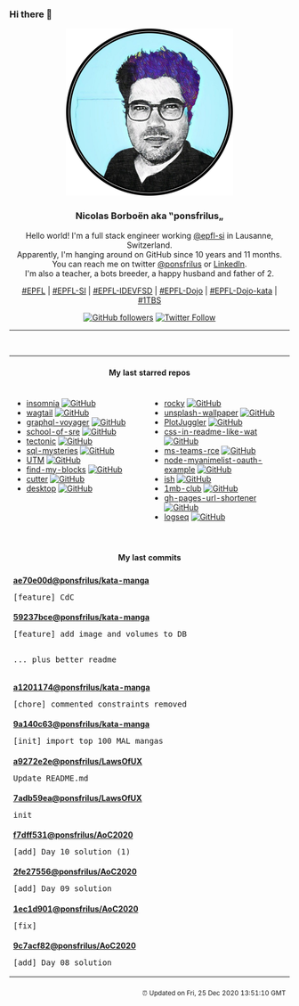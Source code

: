 ### Hi there 👋

<p align="center">
  <!-- use https://avatars3.githubusercontent.com/u/176002?v=4 for your default github picture -->
  <img src="https://raw.githubusercontent.com/ponsfrilus/ponsfrilus/master/img/ponsfrilus.png" title="Nicolas Borboën aka ‟ponsfrilus„" alt="Nicolas Borboën aka ‟ponsfrilus„" />
  <h3 align="center">
    Nicolas Borboën aka ‟ponsfrilus„
  </h3>
  <p align="center">
    Hello world! I'm a full stack engineer working <a href="https://github.com/epfl-si">@epfl-si</a> in Lausanne, Switzerland.
    <br />Apparently, I'm hanging around on GitHub since 10 years and 11 months.
    <br />You can reach me on twitter <a href="https://twitter.com/ponsfrilus">@ponsfrilus</a> or <a href="http://linkedin.com/in/nicolasborboen">LinkedIn</a>.
    <br />I'm also a teacher, a bots breeder, a happy husband and father of 2.
  </p>
  <p align="center">
    <a href="https://www.epfl.ch">#EPFL</a> | 
    <a href="https://github.com/epfl-si/">#EPFL-SI</a> | 
    <a href="https://github.com/epfl-idevfsd">#EPFL-IDEVFSD</a> | 
    <a href="https://github.com/topics/epfl-dojo">#EPFL-Dojo</a> | 
    <a href="https://github.com/topics/epfl-dojo-kata">#EPFL-Dojo-kata</a> | 
    <a href="https://en.wikipedia.org/wiki/Indentation_style#Variant:_1TBS_(OTBS)">#1TBS</a>
  </p>
  <p align="center">
    <a href="https://github.com/ponsfrilus"><img alt="GitHub followers" src="https://img.shields.io/github/followers/ponsfrilus?label=Follow%20me%20on%20github&style=social"></a>
    <a href="https://twitter.com/ponsfrilus"><img alt="Twitter Follow" src="https://img.shields.io/twitter/follow/ponsfrilus?label=follow%20me%20on%20twitter&style=social"></a>
  </p>
  </p><hr><table align="center">
<tr>
<td colspan="2" align="center"><h4>My last starred repos</h4></td>
</tr>
<tr>
<td valign="top">
<ul>
<li>
<a href="https://github.com/Kong/insomnia" title="The Open Source API Client and Design Platform for GraphQL, REST and gRPC" target="_blank">insomnia</a>&nbsp;<a href="https://github.com/Kong/insomnia" title="The Open Source API Client and Design Platform for GraphQL, REST and gRPC" target="_blank"><img src="https://img.shields.io/github/stars/Kong/insomnia?style=social" alt="GitHub"></a>
</li>
<li>
<a href="https://github.com/wagtail/wagtail" title="A Django content management system focused on flexibility and user experience" target="_blank">wagtail</a>&nbsp;<a href="https://github.com/wagtail/wagtail" title="A Django content management system focused on flexibility and user experience" target="_blank"><img src="https://img.shields.io/github/stars/wagtail/wagtail?style=social" alt="GitHub"></a>
</li>
<li>
<a href="https://github.com/APIs-guru/graphql-voyager" title="🛰️ Represent any GraphQL API as an interactive graph" target="_blank">graphql-voyager</a>&nbsp;<a href="https://github.com/APIs-guru/graphql-voyager" title="🛰️ Represent any GraphQL API as an interactive graph" target="_blank"><img src="https://img.shields.io/github/stars/APIs-guru/graphql-voyager?style=social" alt="GitHub"></a>
</li>
<li>
<a href="https://github.com/linkedin/school-of-sre" title="At LinkedIn, we are using this curriculum for onboarding our entry level talents into the SRE role." target="_blank">school-of-sre</a>&nbsp;<a href="https://github.com/linkedin/school-of-sre" title="At LinkedIn, we are using this curriculum for onboarding our entry level talents into the SRE role." target="_blank"><img src="https://img.shields.io/github/stars/linkedin/school-of-sre?style=social" alt="GitHub"></a>
</li>
<li>
<a href="https://github.com/crlf0710/tectonic" title="Experimental Oxidization of Tectonic the TeX/LaTeX engine." target="_blank">tectonic</a>&nbsp;<a href="https://github.com/crlf0710/tectonic" title="Experimental Oxidization of Tectonic the TeX/LaTeX engine." target="_blank"><img src="https://img.shields.io/github/stars/crlf0710/tectonic?style=social" alt="GitHub"></a>
</li>
<li>
<a href="https://github.com/NUKnightLab/sql-mysteries" title="Inspired by @veltman's command-line mystery, use SQL to research clues and find out whodunit!" target="_blank">sql-mysteries</a>&nbsp;<a href="https://github.com/NUKnightLab/sql-mysteries" title="Inspired by @veltman's command-line mystery, use SQL to research clues and find out whodunit!" target="_blank"><img src="https://img.shields.io/github/stars/NUKnightLab/sql-mysteries?style=social" alt="GitHub"></a>
</li>
<li>
<a href="https://github.com/utmapp/UTM" title="Virtual machines for iOS" target="_blank">UTM</a>&nbsp;<a href="https://github.com/utmapp/UTM" title="Virtual machines for iOS" target="_blank"><img src="https://img.shields.io/github/stars/utmapp/UTM?style=social" alt="GitHub"></a>
</li>
<li>
<a href="https://github.com/eddysims/find-my-blocks" title="A tool to help you find what Gutenbergs blocks you have used on your website and where they are located." target="_blank">find-my-blocks</a>&nbsp;<a href="https://github.com/eddysims/find-my-blocks" title="A tool to help you find what Gutenbergs blocks you have used on your website and where they are located." target="_blank"><img src="https://img.shields.io/github/stars/eddysims/find-my-blocks?style=social" alt="GitHub"></a>
</li>
<li>
<a href="https://github.com/rizinorg/cutter" title="Free and Open Source Reverse Engineering Platform powered by rizin" target="_blank">cutter</a>&nbsp;<a href="https://github.com/rizinorg/cutter" title="Free and Open Source Reverse Engineering Platform powered by rizin" target="_blank"><img src="https://img.shields.io/github/stars/rizinorg/cutter?style=social" alt="GitHub"></a>
</li>
<li>
<a href="https://github.com/desktop/desktop" title="Simple collaboration from your desktop" target="_blank">desktop</a>&nbsp;<a href="https://github.com/desktop/desktop" title="Simple collaboration from your desktop" target="_blank"><img src="https://img.shields.io/github/stars/desktop/desktop?style=social" alt="GitHub"></a>
</li>
</ul>
<img width="450" height="1" /></td>
<td valign="top">
<ul>
<li>
<a href="https://github.com/rocky-linux/rocky" title="Rocky Linux is a community enterprise Operating System designed to be 100% bug-for-bug compatible with Enterprise Linux created in response to the effective discontinuation of CentOS." target="_blank">rocky</a>&nbsp;<a href="https://github.com/rocky-linux/rocky" title="Rocky Linux is a community enterprise Operating System designed to be 100% bug-for-bug compatible with Enterprise Linux created in response to the effective discontinuation of CentOS." target="_blank"><img src="https://img.shields.io/github/stars/rocky-linux/rocky?style=social" alt="GitHub"></a>
</li>
<li>
<a href="https://github.com/cuth/unsplash-wallpaper" title="Use an image from unsplash.com as your background image from a simple command." target="_blank">unsplash-wallpaper</a>&nbsp;<a href="https://github.com/cuth/unsplash-wallpaper" title="Use an image from unsplash.com as your background image from a simple command." target="_blank"><img src="https://img.shields.io/github/stars/cuth/unsplash-wallpaper?style=social" alt="GitHub"></a>
</li>
<li>
<a href="https://github.com/facontidavide/PlotJuggler" title="The Time Series Visualization Tool that you deserve." target="_blank">PlotJuggler</a>&nbsp;<a href="https://github.com/facontidavide/PlotJuggler" title="The Time Series Visualization Tool that you deserve." target="_blank"><img src="https://img.shields.io/github/stars/facontidavide/PlotJuggler?style=social" alt="GitHub"></a>
</li>
<li>
<a href="https://github.com/sindresorhus/css-in-readme-like-wat" title="Style your readme using CSS with this simple trick" target="_blank">css-in-readme-like-wat</a>&nbsp;<a href="https://github.com/sindresorhus/css-in-readme-like-wat" title="Style your readme using CSS with this simple trick" target="_blank"><img src="https://img.shields.io/github/stars/sindresorhus/css-in-readme-like-wat?style=social" alt="GitHub"></a>
</li>
<li>
<a href="https://github.com/oskarsve/ms-teams-rce" title="null" target="_blank">ms-teams-rce</a>&nbsp;<a href="https://github.com/oskarsve/ms-teams-rce" title="null" target="_blank"><img src="https://img.shields.io/github/stars/oskarsve/ms-teams-rce?style=social" alt="GitHub"></a>
</li>
<li>
<a href="https://github.com/ipmanlk/node-myanimelist-oauth-example" title="How to generate an Access Token using the new MyAnimeList's API." target="_blank">node-myanimelist-oauth-example</a>&nbsp;<a href="https://github.com/ipmanlk/node-myanimelist-oauth-example" title="How to generate an Access Token using the new MyAnimeList's API." target="_blank"><img src="https://img.shields.io/github/stars/ipmanlk/node-myanimelist-oauth-example?style=social" alt="GitHub"></a>
</li>
<li>
<a href="https://github.com/ish-app/ish" title="Linux shell for iOS" target="_blank">ish</a>&nbsp;<a href="https://github.com/ish-app/ish" title="Linux shell for iOS" target="_blank"><img src="https://img.shields.io/github/stars/ish-app/ish?style=social" alt="GitHub"></a>
</li>
<li>
<a href="https://github.com/bradleytaunt/1mb-club" title="An exclusive members-only club for web pages weighing less than 1 megabyte" target="_blank">1mb-club</a>&nbsp;<a href="https://github.com/bradleytaunt/1mb-club" title="An exclusive members-only club for web pages weighing less than 1 megabyte" target="_blank"><img src="https://img.shields.io/github/stars/bradleytaunt/1mb-club?style=social" alt="GitHub"></a>
</li>
<li>
<a href="https://github.com/nelsontky/gh-pages-url-shortener" title="Minimal URL shortener that can be entirely hosted on GitHub pages." target="_blank">gh-pages-url-shortener</a>&nbsp;<a href="https://github.com/nelsontky/gh-pages-url-shortener" title="Minimal URL shortener that can be entirely hosted on GitHub pages." target="_blank"><img src="https://img.shields.io/github/stars/nelsontky/gh-pages-url-shortener?style=social" alt="GitHub"></a>
</li>
<li>
<a href="https://github.com/logseq/logseq" title="A privacy-first, open-source platform for knowledge sharing and management. " target="_blank">logseq</a>&nbsp;<a href="https://github.com/logseq/logseq" title="A privacy-first, open-source platform for knowledge sharing and management. " target="_blank"><img src="https://img.shields.io/github/stars/logseq/logseq?style=social" alt="GitHub"></a>
</li>
</ul>
<img width="450" height="1" /></td>
</tr>
<tr>
<td colspan="2" align="center"><h4>My last commits</h4></td>
</tr>
<tr>
        <td colspan="2">
          <div><strong><a href="https://api.github.com/repos/ponsfrilus/kata-manga/commits/ae70e00dfed372c4ad20e5d04a7c307d246334f0" title="2020-12-17T17:38:32.000+01:00" target="_blank">ae70e00d</a><a href="https://github.com/ponsfrilus">@ponsfrilus</a><a href="https://github.com/ponsfrilus/kata-manga" title="null">/kata-manga</a></strong></div>
          <pre>[feature] CdC</pre>
        </td>
        </tr><tr>
        <td colspan="2">
          <div><strong><a href="https://api.github.com/repos/ponsfrilus/kata-manga/commits/59237bcee0dad1bb00b8c4fcd77764b3421c0e99" title="2020-12-17T13:34:18.000+01:00" target="_blank">59237bce</a><a href="https://github.com/ponsfrilus">@ponsfrilus</a><a href="https://github.com/ponsfrilus/kata-manga" title="null">/kata-manga</a></strong></div>
          <pre>[feature] add image and volumes to DB

... plus better readme</pre>
        </td>
        </tr><tr>
        <td colspan="2">
          <div><strong><a href="https://api.github.com/repos/ponsfrilus/kata-manga/commits/a12011741b9af63ff168838e9e95db0aacd763fc" title="2020-12-15T19:18:04.000+01:00" target="_blank">a1201174</a><a href="https://github.com/ponsfrilus">@ponsfrilus</a><a href="https://github.com/ponsfrilus/kata-manga" title="null">/kata-manga</a></strong></div>
          <pre>[chore] commented constraints removed</pre>
        </td>
        </tr><tr>
        <td colspan="2">
          <div><strong><a href="https://api.github.com/repos/ponsfrilus/kata-manga/commits/9a140c6314586b1dd66fed47f4ce0fd84a4e6721" title="2020-12-15T19:13:20.000+01:00" target="_blank">9a140c63</a><a href="https://github.com/ponsfrilus">@ponsfrilus</a><a href="https://github.com/ponsfrilus/kata-manga" title="null">/kata-manga</a></strong></div>
          <pre>[init] import top 100 MAL mangas</pre>
        </td>
        </tr><tr>
        <td colspan="2">
          <div><strong><a href="https://api.github.com/repos/ponsfrilus/LawsOfUX/commits/a9272e2eed31b497f70070c18aaae4db75b47a4b" title="2020-12-15T10:08:25.000+01:00" target="_blank">a9272e2e</a><a href="https://github.com/ponsfrilus">@ponsfrilus</a><a href="https://github.com/ponsfrilus/LawsOfUX" title="null">/LawsOfUX</a></strong></div>
          <pre>Update README.md</pre>
        </td>
        </tr><tr>
        <td colspan="2">
          <div><strong><a href="https://api.github.com/repos/ponsfrilus/LawsOfUX/commits/7adb59ea435274082246a8e654cdfc9711b26ca1" title="2020-12-15T10:06:55.000+01:00" target="_blank">7adb59ea</a><a href="https://github.com/ponsfrilus">@ponsfrilus</a><a href="https://github.com/ponsfrilus/LawsOfUX" title="null">/LawsOfUX</a></strong></div>
          <pre>init</pre>
        </td>
        </tr><tr>
        <td colspan="2">
          <div><strong><a href="https://api.github.com/repos/ponsfrilus/AoC2020/commits/f7dff531f55284110a20ac21dea06b58873ab819" title="2020-12-10T18:18:00.000+01:00" target="_blank">f7dff531</a><a href="https://github.com/ponsfrilus">@ponsfrilus</a><a href="https://github.com/ponsfrilus/AoC2020" title="null">/AoC2020</a></strong></div>
          <pre>[add] Day 10 solution (1)</pre>
        </td>
        </tr><tr>
        <td colspan="2">
          <div><strong><a href="https://api.github.com/repos/ponsfrilus/AoC2020/commits/2fe2755674e441c1d976b19374278652cbf10b79" title="2020-12-10T18:17:38.000+01:00" target="_blank">2fe27556</a><a href="https://github.com/ponsfrilus">@ponsfrilus</a><a href="https://github.com/ponsfrilus/AoC2020" title="null">/AoC2020</a></strong></div>
          <pre>[add] Day 09 solution</pre>
        </td>
        </tr><tr>
        <td colspan="2">
          <div><strong><a href="https://api.github.com/repos/ponsfrilus/AoC2020/commits/1ec1d9010105469836126e1afeed7e342bfeb19f" title="2020-12-10T18:17:26.000+01:00" target="_blank">1ec1d901</a><a href="https://github.com/ponsfrilus">@ponsfrilus</a><a href="https://github.com/ponsfrilus/AoC2020" title="null">/AoC2020</a></strong></div>
          <pre>[fix]</pre>
        </td>
        </tr><tr>
        <td colspan="2">
          <div><strong><a href="https://api.github.com/repos/ponsfrilus/AoC2020/commits/9c7acf82419e61af2eda71b6b72b8b88fd441b5c" title="2020-12-10T18:17:18.000+01:00" target="_blank">9c7acf82</a><a href="https://github.com/ponsfrilus">@ponsfrilus</a><a href="https://github.com/ponsfrilus/AoC2020" title="null">/AoC2020</a></strong></div>
          <pre>[add] Day 08 solution</pre>
        </td>
        </tr><tfoot>
<tr>
<td colspan="2" align="right">
<img width="900" height="1" />
<small>⏰ Updated on Fri, 25 Dec 2020 13:51:10 GMT</small>
</td>
</tr>
</tfoot>
<br />
</table>
